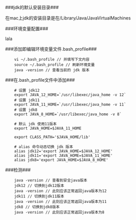 
###jdk的默认安装目录###

在mac上jdk的安装目录是在/Library/Java/JavaVirtualMachines

###环境变量配置###

lala 

###添加即编辑环境变量文件.bash_profile###

```
    vi ~/.bash_profile // 并填写下文内容
    source ~/.bash_profile // 刷新环境变量
    java -version // 查看当前的 jdk 版本
```

###在.bash_profile文件中添加###

```
    # 设置 jdk12
    export JAVA_12_HOME=`/usr/libexec/java_home -v 12`
    # 设置 jdk11
    export JAVA_11_HOME=`/usr/libexec/java_home -v 11`
    # 设置 jdk8
    export JAVA_8_HOME=`/usr/libexec/java_home -v 8`

    # 默认 jdk 使用11版本
    export JAVA_HOME=$JAVA_11_HOME

    export CLASS_PATH='$JAVA_HOME/lib'

    # alias 命令动态切换 jdk 版本
    alias jdk12='export JAVA_HOME=$JAVA_12_HOME'
    alias jdk11='export JAVA_HOME=$JAVA_11_HOME'
    alias jdk8='export JAVA_HOME=$JAVA_8_HOME'

```

###检测###

```
    java -version // 查看到安全java版本
    jdk12 // 切换到jdk12版本
    java -version // 此刻应该正常返回java版本为12
    jdk11 // 切换到jdk11版本
    java -version // 此刻应该正常返回java版本为11
    jdk8 // 切换到jdk8版本
    java -version // 此刻应该正常返回java版本为8
```

